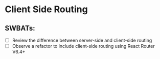 # Client Side Routing

## SWBATs:

- [ ] Review the difference between server-side and client-side routing
- [ ] Observe a refactor to include client-side routing using React Router V6.4+